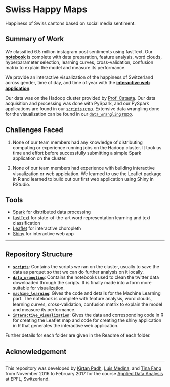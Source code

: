 # Swiss Happy Maps

Happiness of Swiss cantons based on social media sentiment.

## Summary of Work

We classified 6.5 million instagram post sentiments using fastText. Our [**notebook**](https://github.com/tbfang/swiss-happy-maps/blob/master/machine_learning/FastText_sentiment_classifier.ipynb) is complete with data preparation, feature analysis, word clouds, hyperparameter selection, learning curves, cross-validation, confusion matrix to explain the model and measure its performance.

We provide an interactive visualization of the happiness of Switzerland across gender, time of day, and time of year with the [**interactive web application**](https://github.com/tbfang/swiss-happy-maps/tree/master/interactive_visualization).

Our data was on the Hadoop cluster provided by [Prof. Catasta](https://people.epfl.ch/michele.catasta). Our data acquisition and processing was done with PySpark, and our PySpark applications are found in our [`scripts` repo](https://github.com/tbfang/swiss-happy-maps/tree/master/scripts). Extensive data wrangling done for the visualization can be found in our [`data_wrangling` repo](https://github.com/tbfang/swiss-happy-maps/tree/master/data_wrangling).

## Challenges Faced
1. None of our team members had any knowledge of distributing computing or experience running jobs on the Hadoop cluster. It took us time and effort before successfully submitting a simple Spark application on the cluster.

2. None of our team members had experience with building interactive visualization or web applciation. We learned to use the Leaflet package in R and learned to build out our first web application using Shiny in RStudio. 

## Tools 

* [Spark](http://spark.apache.org/) for distributed data processing
* [fastText](https://github.com/facebookresearch/fastText) for state-of-the-art word representation learning and text classification
* [Leaflet](https://github.com/rstudio/leaflet) for interactive choropleth
* [Shiny](http://shiny.rstudio.com/) for interactive web app

-------------------------------------------------------------------------------------------------------

## Repository Structure

* [**`scripts`**](https://github.com/tbfang/swiss-happy-maps/tree/master/scripts): Contains the scripts we ran on the cluster, usually to save the data as parquet so that we can do further analysis on it locally.
* [**`data_wrangling`**](https://github.com/tbfang/swiss-happy-maps/tree/master/data_wrangling): Contains the notebooks used to clean the twitter data downloaded through the scripts. It is finally made into a form more suitable for visualization.
* [**`machine_learning`**](https://github.com/tbfang/swiss-happy-maps/tree/master/machine_learning): Gives the code and details for the Machine Learning part. The notebook is complete with feature analysis, word clouds, learning curves, cross-validation, confusion matrix to explain the model and measure its performance.
* [**`interactive_visualization`**](https://github.com/tbfang/swiss-happy-maps/tree/master/interactive_visualization): Gives the data and corresponding code in R for creating the Leaflet map and code for creating the shiny application in R that generates the interactive web application.

Further details for each folder are given in the Readme of each folder.

## Acknowledgement
---------------
This repository was developed by [Kirtan Padh](https://github.com/kirtanp/), [Luis Medina](https://github.com/lemmmr), and [Tina Fang](https://github.com/tbfang/) from November 2016 to February 2017 for the course [Applied Data Analysis](http://ada.epfl.ch/) at EPFL, Switzerland.